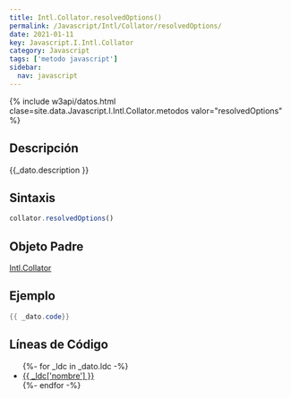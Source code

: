 ```yaml
---
title: Intl.Collator.resolvedOptions()
permalink: /Javascript/Intl/Collator/resolvedOptions/
date: 2021-01-11
key: Javascript.I.Intl.Collator
category: Javascript
tags: ['metodo javascript']
sidebar: 
  nav: javascript
---
```


{% include w3api/datos.html clase=site.data.Javascript.I.Intl.Collator.metodos valor="resolvedOptions" %}

## Descripción
{{_dato.description }}

## Sintaxis
~~~javascript
collator.resolvedOptions()
~~~

## Objeto Padre
[Intl.Collator](/Javascript/Intl/Collator/)

## Ejemplo
~~~java
{{ _dato.code}}
~~~

## Líneas de Código
<ul>
{%- for _ldc in _dato.ldc -%}
   <li>
       <a href="{{_ldc['url'] }}">{{ _ldc['nombre'] }}</a>
   </li>
{%- endfor -%}
</ul>
